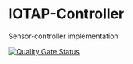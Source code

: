 # IOTAP-Controller
Sensor-controller implementation

[![Quality Gate Status](https://sonarcloud.io/api/project_badges/measure?project=iGeekyD_IOTAP-Controller&metric=alert_status)](https://sonarcloud.io/dashboard?id=iGeekyD_IOTAP-Controller)
